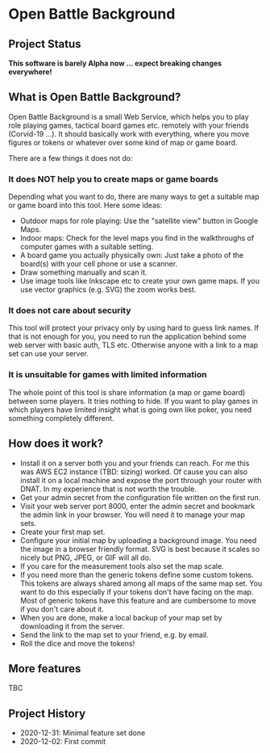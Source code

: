 # Open Battle Background

## Project Status

**This software is barely Alpha now ... expect breaking changes everywhere!**

## What is Open Battle Background?

Open Battle Background is a small Web Service, which helps you to play role playing games,
tactical board games etc. remotely with your friends (Corvid-19 ...). It should
basically work with everything, where you move figures or tokens or whatever over
some kind of map or game board.

There are a few things it does not do:

### It does NOT help you to create maps or game boards

Depending what you want to do, there are many ways to get a suitable map or game
board into this tool. Here some ideas:

 * Outdoor maps for role playing: Use the "satellite view" button in Google Maps.
 * Indoor maps: Check for the level maps you find in the walkthroughs of
   computer games with a suitable setting. 
 * A board game you actually physically own: Just take a photo of the board(s)
   with your cell phone or use a scanner.
 * Draw something manually and scan it.
 * Use image tools like Inkscape etc to create your own game maps. If you
   use vector graphics (e.g. SVG) the zoom works best.
 
### It does not care about security

This tool will protect your privacy only by using hard to guess link names.
If that is not enough for you, you need to run the application behind some
web server with basic auth, TLS etc. Otherwise anyone with a link to a map set
can use your server.

### It is unsuitable for games with limited information

The whole point of this tool is share information (a map or game board) between
some players. It tries nothing to hide. If you want to play games in which
players have limited insight what is going own like poker, you need something
completely different. 

## How does it work?

 * Install it on a server both you and your friends can reach. For me this was
   AWS EC2 instance (TBD: sizing) worked. Of cause you can also install it on a
   local machine and expose the port through your router with DNAT. In my experience
   that is not worth the trouble.  
 * Get your admin secret from the configuration file written on the first run.
 * Visit your web server port 8000, enter the admin secret and bookmark
   the admin link in your browser. You will need it to manage your map sets.
 * Create your first map set.
 * Configure your initial map by uploading a background image. You need the
   image in a browser friendly format. SVG is best because it scales so nicely
   but PNG, JPEG, or GIF will all do.
 * If you care for the measurement tools also set the map scale.
 * If you need more than the generic tokens define some custom tokens. This tokens are
   always shared among all maps of the same map set. You want to do this especially if
   your tokens don't have facing on the map. Most of generic tokens have this feature and are
   cumbersome to move if you don't care about it.
 * When you are done, make a local backup of your map set by downloading it from the server.
 * Send the link to the map set to your friend, e.g. by email.
 * Roll the dice and move the tokens!
 
## More features

TBC

## Project History

 * 2020-12-31: Minimal feature set done
 * 2020-12-02: First commit